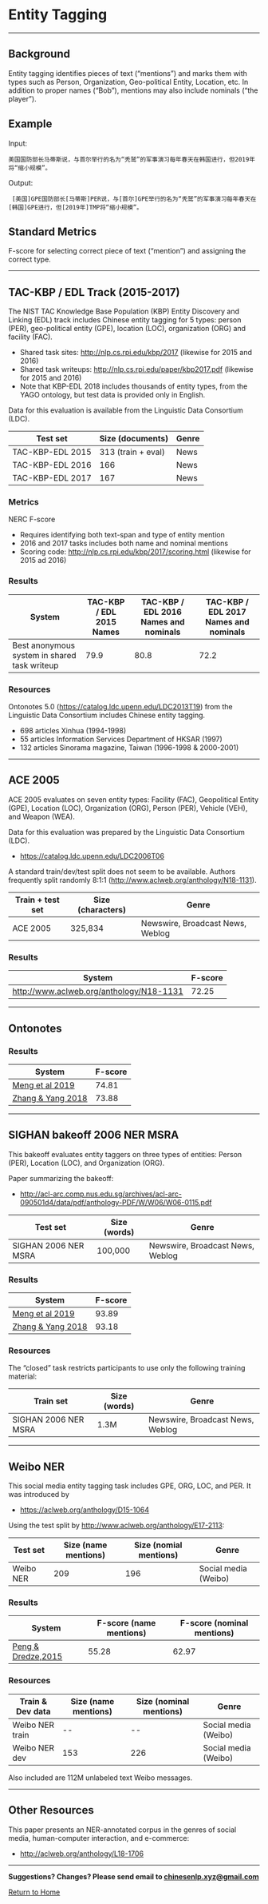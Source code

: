 # Entity Tagging

---

## Background

Entity tagging identifies pieces of text (“mentions”) and marks them with types such as Person, Organization, Geo-political Entity, Location, etc.  In addition to proper names (“Bob”), mentions may also include nominals (“the player”).

## Example

Input:

```
美国国防部长马蒂斯说，与首尔举行的名为“秃鹫”的军事演习每年春天在韩国进行，但2019年将“缩小规模”。
```

Output:

```
 [美国]GPE国防部长[马蒂斯]PER说，与[首尔]GPE举行的名为“秃鹫”的军事演习每年春天在[韩国]GPE进行，但[2019年]TMP将“缩小规模”。
```

## Standard Metrics

F-score for selecting correct piece of text (“mention”) and assigning the correct type.



---

## TAC-KBP / EDL Track (2015-2017)

The NIST TAC Knowledge Base Population (KBP) Entity Discovery and Linking (EDL) track includes Chinese entity tagging for 5 types: person (PER), geo-political entity (GPE), location (LOC), organization (ORG) and facility (FAC).
* Shared task sites: http://nlp.cs.rpi.edu/kbp/2017 (likewise for 2015 and 2016)
* Shared task writeups: http://nlp.cs.rpi.edu/paper/kbp2017.pdf (likewise for 2015 and 2016)
* Note that KBP-EDL 2018 includes thousands of entity types, from the YAGO ontology, but test data is provided only in English.

Data for this evaluation is available from the Linguistic Data Consortium (LDC).

| Test set | Size (documents) | Genre | 
| --- | --- | --- |
| TAC-KBP-EDL 2015| 313 (train + eval) | News 
| TAC-KBP-EDL 2016 | 166 | News |
| TAC-KBP-EDL 2017 | 167 | News |
  
  
  
### Metrics

NERC F-score
* Requires identifying both text-span and type of entity mention
* 2016 and 2017 tasks includes both name and nominal mentions
* Scoring code: http://nlp.cs.rpi.edu/kbp/2017/scoring.html (likewise for 2015 ad 2016)


### Results

| System | TAC-KBP / EDL 2015 Names | TAC-KBP / EDL 2016 Names and nominals | TAC-KBP / EDL 2017 Names and nominals |
| --- | --- | --- | --- |
| Best anonymous system in shared task writeup| 79.9 | 80.8 | 72.2 |
 
### Resources

Ontonotes 5.0 (https://catalog.ldc.upenn.edu/LDC2013T19) from the Linguistic Data Consortium includes Chinese entity tagging.
* 698 articles Xinhua (1994-1998)
* 55 articles Information Services Department of HKSAR (1997)
* 132 articles Sinorama magazine, Taiwan (1996-1998 & 2000-2001)


---

## ACE 2005

ACE 2005 evaluates on seven entity types: Facility (FAC), Geopolitical Entity (GPE), Location (LOC), Organization (ORG), Person (PER), Vehicle (VEH), and Weapon (WEA).

Data for this evaluation was prepared by the Linguistic Data Consortium (LDC).
* https://catalog.ldc.upenn.edu/LDC2006T06

A standard train/dev/test split does not seem to be available.  Authors frequently split randomly 8:1:1 (http://www.aclweb.org/anthology/N18-1131).

  
| Train + test set| Size (characters) | Genre |
| --- | --- | --- |
| ACE 2005| 325,834 | Newswire, Broadcast News, Weblog |
  

### Results

| System | F-score |
| --- | --- |
| http://www.aclweb.org/anthology/N18-1131 | 72.25 | 


---

## Ontonotes


### Results

| System | F-score |
| --- | --- | 
| [Meng et al 2019](https://arxiv.org/abs/1901.10125) | 74.81 | 
| [Zhang & Yang 2018](http://aclweb.org/anthology/P18-1144) | 73.88 |

---

## SIGHAN bakeoff 2006 NER MSRA

This bakeoff evaluates entity taggers on three types of entities: Person (PER), Location (LOC), and Organization (ORG).

Paper summarizing the bakeoff:
* http://acl-arc.comp.nus.edu.sg/archives/acl-arc-090501d4/data/pdf/anthology-PDF/W/W06/W06-0115.pdf 
  
| Test set | Size (words) | Genre | 
| --- | --- | --- |
| SIGHAN 2006 NER MSRA | 100,000 | Newswire, Broadcast News, Weblog |
  
### Results

| System | F-score |
| --- | --- | 
| [Meng et al 2019](https://arxiv.org/abs/1901.10125) | 93.89 | 
| [Zhang & Yang 2018](http://aclweb.org/anthology/P18-1144) | 93.18 |
 
### Resources 

The “closed” task restricts participants to use only the following training material:

| Train set | Size (words) | Genre |
| --- | --- | --- |
| SIGHAN 2006 NER MSRA | 1.3M  | Newswire, Broadcast News, Weblog |


---

## Weibo NER

This social media entity tagging task includes GPE, ORG, LOC, and PER.  It was introduced by
* https://aclweb.org/anthology/D15-1064

Using the test split by http://www.aclweb.org/anthology/E17-2113:
  
| Test set | Size (name mentions) | Size (nomial mentions) | Genre |
| --- | --- | --- | --- |
| Weibo NER | 209 | 196 | Social media (Weibo) |
  

### Results

| System | F-score (name mentions) | F-score (nominal mentions) |
| --- | --- | --- |
| [Peng & Dredze,2015](https://www.cs.jhu.edu/~npeng/papers/golden_horse_supplement.pdf) | 55.28 | 62.97 |
 
### Resources

| Train & Dev data | Size (name mentions) | Size (nominal mentions) | Genre |
| --- | --- | --- | --- |
| Weibo NER train | --  | -- | Social media (Weibo) |
| Weibo NER  dev | 153 | 226 | Social media (Weibo) |

Also included are 112M unlabeled text Weibo messages.

---


## Other Resources

This paper presents an NER-annotated corpus in the genres of social media, human-computer interaction, and e-commerce:
* http://aclweb.org/anthology/L18-1706 


---

**Suggestions? Changes? Please send email to [chinesenlp.xyz@gmail.com](mailto:chinesenlp.xyz@gmail.com)**

[Return to Home](../index.md)

